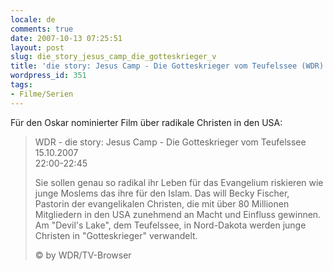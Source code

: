 ```yaml
---
locale: de
comments: true
date: 2007-10-13 07:25:51
layout: post
slug: die_story_jesus_camp_die_gotteskrieger_v
title: 'die story: Jesus Camp - Die Gotteskrieger vom Teufelssee (WDR)'
wordpress_id: 351
tags:
- Filme/Serien
---
```


Für den Oskar nominierter Film über radikale Christen in den USA:

> WDR - die story: Jesus Camp - Die Gotteskrieger vom Teufelssee 15.10.2007    
> 22:00-22:45
> 
> Sie sollen genau so radikal ihr Leben für das Evangelium riskieren wie junge
> Moslems das ihre für den Islam. Das will Becky Fischer, Pastorin der
> evangelikalen Christen, die mit über 80 Millionen Mitgliedern in den USA
> zunehmend an Macht und Einfluss gewinnen. Am "Devil's Lake", dem Teufelssee, in
> Nord-Dakota werden junge Christen in "Gotteskrieger" verwandelt.
> 
> &copy; by WDR/TV-Browser

